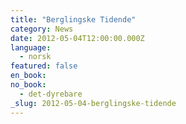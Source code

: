 ```yaml
---
title: "Berglingske Tidende"
category: News
date: 2012-05-04T12:00:00.000Z
language:
  - norsk
featured: false
en_book:
no_book:
  - det-dyrebare
_slug: 2012-05-04-berglingske-tidende
---
```

